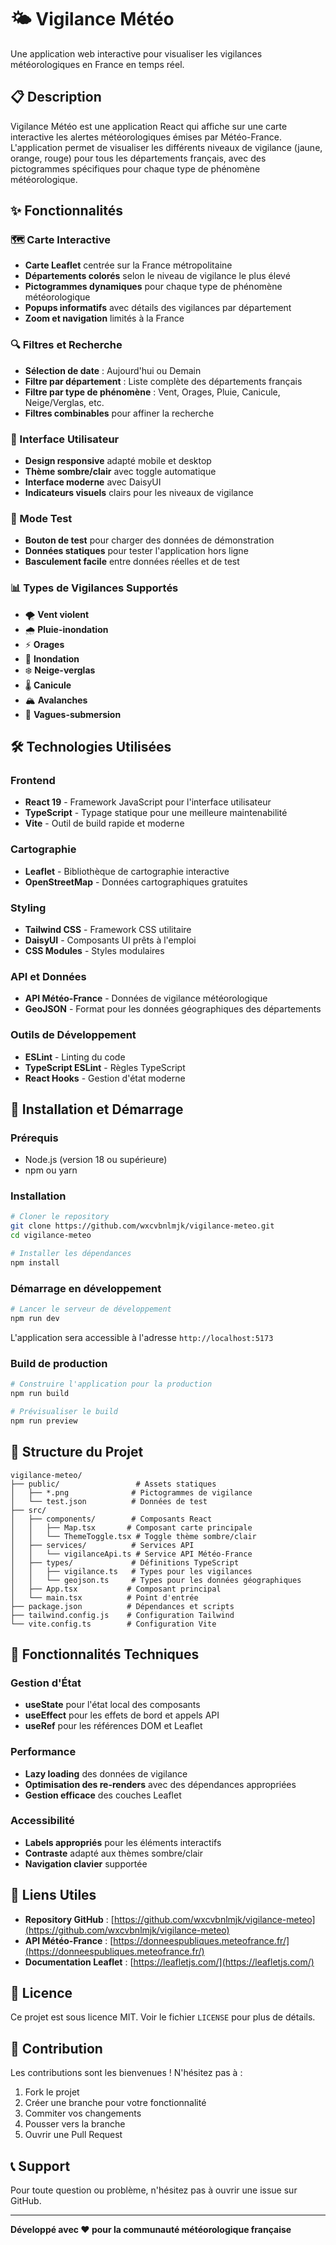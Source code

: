 # 🌤️ Vigilance Météo

Une application web interactive pour visualiser les vigilances météorologiques en France en temps réel.

## 📋 Description

Vigilance Météo est une application React qui affiche sur une carte interactive les alertes météorologiques émises par Météo-France. L'application permet de visualiser les différents niveaux de vigilance (jaune, orange, rouge) pour tous les départements français, avec des pictogrammes spécifiques pour chaque type de phénomène météorologique.

## ✨ Fonctionnalités

### 🗺️ Carte Interactive
- **Carte Leaflet** centrée sur la France métropolitaine
- **Départements colorés** selon le niveau de vigilance le plus élevé
- **Pictogrammes dynamiques** pour chaque type de phénomène météorologique
- **Popups informatifs** avec détails des vigilances par département
- **Zoom et navigation** limités à la France

### 🔍 Filtres et Recherche
- **Sélection de date** : Aujourd'hui ou Demain
- **Filtre par département** : Liste complète des départements français
- **Filtre par type de phénomène** : Vent, Orages, Pluie, Canicule, Neige/Verglas, etc.
- **Filtres combinables** pour affiner la recherche

### 🎨 Interface Utilisateur
- **Design responsive** adapté mobile et desktop
- **Thème sombre/clair** avec toggle automatique
- **Interface moderne** avec DaisyUI
- **Indicateurs visuels** clairs pour les niveaux de vigilance

### 🧪 Mode Test
- **Bouton de test** pour charger des données de démonstration
- **Données statiques** pour tester l'application hors ligne
- **Basculement facile** entre données réelles et de test

### 📊 Types de Vigilances Supportés
- 🌪️ **Vent violent**
- 🌧️ **Pluie-inondation**
- ⚡ **Orages**
- 🌊 **Inondation**
- ❄️ **Neige-verglas**
- 🌡️ **Canicule**
- 🏔️ **Avalanches**
- 🌊 **Vagues-submersion**

## 🛠️ Technologies Utilisées

### Frontend
- **React 19** - Framework JavaScript pour l'interface utilisateur
- **TypeScript** - Typage statique pour une meilleure maintenabilité
- **Vite** - Outil de build rapide et moderne

### Cartographie
- **Leaflet** - Bibliothèque de cartographie interactive
- **OpenStreetMap** - Données cartographiques gratuites

### Styling
- **Tailwind CSS** - Framework CSS utilitaire
- **DaisyUI** - Composants UI prêts à l'emploi
- **CSS Modules** - Styles modulaires

### API et Données
- **API Météo-France** - Données de vigilance météorologique
- **GeoJSON** - Format pour les données géographiques des départements

### Outils de Développement
- **ESLint** - Linting du code
- **TypeScript ESLint** - Règles TypeScript
- **React Hooks** - Gestion d'état moderne

## 🚀 Installation et Démarrage

### Prérequis
- Node.js (version 18 ou supérieure)
- npm ou yarn

### Installation
```bash
# Cloner le repository
git clone https://github.com/wxcvbnlmjk/vigilance-meteo.git
cd vigilance-meteo

# Installer les dépendances
npm install
```

### Démarrage en développement
```bash
# Lancer le serveur de développement
npm run dev
```

L'application sera accessible à l'adresse `http://localhost:5173`

### Build de production
```bash
# Construire l'application pour la production
npm run build

# Prévisualiser le build
npm run preview
```

## 📁 Structure du Projet

```
vigilance-meteo/
├── public/                 # Assets statiques
│   ├── *.png              # Pictogrammes de vigilance
│   └── test.json          # Données de test
├── src/
│   ├── components/        # Composants React
│   │   ├── Map.tsx       # Composant carte principale
│   │   └── ThemeToggle.tsx # Toggle thème sombre/clair
│   ├── services/          # Services API
│   │   └── vigilanceApi.ts # Service API Météo-France
│   ├── types/             # Définitions TypeScript
│   │   ├── vigilance.ts   # Types pour les vigilances
│   │   └── geojson.ts     # Types pour les données géographiques
│   ├── App.tsx           # Composant principal
│   └── main.tsx          # Point d'entrée
├── package.json          # Dépendances et scripts
├── tailwind.config.js    # Configuration Tailwind
└── vite.config.ts        # Configuration Vite
```

## 🎯 Fonctionnalités Techniques

### Gestion d'État
- **useState** pour l'état local des composants
- **useEffect** pour les effets de bord et appels API
- **useRef** pour les références DOM et Leaflet

### Performance
- **Lazy loading** des données de vigilance
- **Optimisation des re-renders** avec des dépendances appropriées
- **Gestion efficace** des couches Leaflet

### Accessibilité
- **Labels appropriés** pour les éléments interactifs
- **Contraste** adapté aux thèmes sombre/clair
- **Navigation clavier** supportée

## 🔗 Liens Utiles

- **Repository GitHub** : [https://github.com/wxcvbnlmjk/vigilance-meteo](https://github.com/wxcvbnlmjk/vigilance-meteo)
- **API Météo-France** : [https://donneespubliques.meteofrance.fr/](https://donneespubliques.meteofrance.fr/)
- **Documentation Leaflet** : [https://leafletjs.com/](https://leafletjs.com/)

## 📝 Licence

Ce projet est sous licence MIT. Voir le fichier `LICENSE` pour plus de détails.

## 🤝 Contribution

Les contributions sont les bienvenues ! N'hésitez pas à :
1. Fork le projet
2. Créer une branche pour votre fonctionnalité
3. Commiter vos changements
4. Pousser vers la branche
5. Ouvrir une Pull Request

## 📞 Support

Pour toute question ou problème, n'hésitez pas à ouvrir une issue sur GitHub.

---

**Développé avec ❤️ pour la communauté météorologique française**

